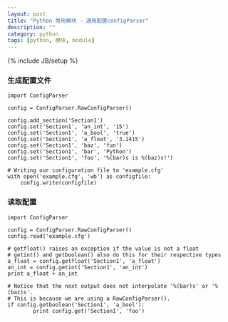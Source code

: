 ```yaml
---
layout: post
title: "Python 常用模块 - 通用配置configParser"
description: ""
category: python
tags: [python, 模块, module]
---
```

{% include JB/setup %}

### 生成配置文件

    import ConfigParser

    config = ConfigParser.RawConfigParser()

    config.add_section('Section1')
    config.set('Section1', 'an_int', '15')
    config.set('Section1', 'a_bool', 'true')
    config.set('Section1', 'a_float', '3.1415')
    config.set('Section1', 'baz', 'fun')
    config.set('Section1', 'bar', 'Python')
    config.set('Section1', 'foo', '%(bar)s is %(baz)s!')

    # Writing our configuration file to 'example.cfg'
    with open('example.cfg', 'wb') as configfile:
        config.write(configfile)

### 读取配置

    import ConfigParser

    config = ConfigParser.RawConfigParser()
    config.read('example.cfg')

    # getfloat() raises an exception if the value is not a float
    # getint() and getboolean() also do this for their respective types
    a_float = config.getfloat('Section1', 'a_float')
    an_int = config.getint('Section1', 'an_int')
    print a_float + an_int

    # Notice that the next output does not interpolate '%(bar)s' or '%(baz)s'.
    # This is because we are using a RawConfigParser().
    if config.getboolean('Section1', 'a_bool'):
            print config.get('Section1', 'foo')
